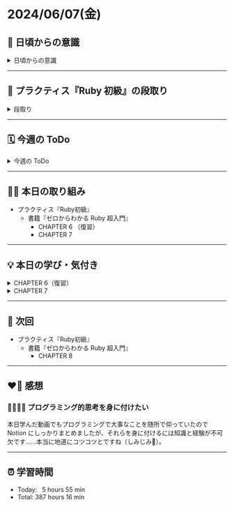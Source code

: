 # 2024/06/07(金)
## 🕺 日頃からの意識
<details><summary>日頃からの意識</summary>

- 成長スピードを早めよう。
- 自分の考えや気持ちを簡潔に言語化したり、相手にわかりやすく伝える話し方ができるようになろう。
- 心と身体の状態を把握しながら行動しよう。
- 腕立て・スクワット・腹筋・ストレッチを継続しよう。
- 説明文をよく読もう。ここでの「読む」は内容を認識・把握すること。
- Git & GitHub とお友達になろう。
- 「何を、どうするのか」という意識を常に持ちながらプラクティスに臨むこと。
- **Rubykaigi から得られた刺激や経験を学習に活かすこと ←New✨**

</details>

---


## 📝 プラクティス『Ruby 初級』の段取り
<details><summary>段取り</summary>

- [x] 各参考ページを確認
   - [x] [ホワイの(感動的)Rubyガイド](http://www.aoky.net/articles/why_poignant_guide_to_ruby/chapter-1.html)
   - [x] [TryRuby](https://try.ruby-lang.org/)
   - [x] [ゼロからわかるRuby超入門の読み方](https://bootcamp.fjord.jp/pages/289)
   - [x] [学習を加速させるインデックス読書術](https://qiita.com/dkatsura/items/3364b293ed1451a66a8a)
   - [x] [Ruby の公式リファレンスが読めるようになる本](https://zenn.dev/jnchito/books/how-to-read-ruby-reference)
   - [x] [オブジェクト指向スクリプト言語 Ruby リファレンスマニュアル](https://docs.ruby-lang.org/ja/latest/doc/index.html)
   - [x] [【新人プログラマ応援】公式ドキュメントも読もう - Qiita](https://qiita.com/chooyan_eng/items/cd0d3174b77ff1e02c3f)
- [x] 動画講座
   - [x] [ゼロからわかるRuby超入門動画講座](https://bootcamp.fjord.jp/pages/374)
- [ ] 課題取り組み
   - [ ] ゼロからわかる Ruby 超入門の各章の練習問題
   - [ ] [TryRuby](https://try.ruby-lang.org/)
</details>

---


## 🗓️ 今週の ToDo
<details><summary>今週の ToDo</summary>

- [x] ~~各参考ページを確認~~
   - [x] ~~[ホワイの(感動的)Rubyガイド](http://www.aoky.net/articles/why_poignant_guide_to_ruby/chapter-1.html)~~
   - [x] ~~[TryRuby](https://try.ruby-lang.org/)~~
   - [x] ~~[ゼロからわかるRuby超入門の読み方](https://bootcamp.fjord.jp/pages/289)~~
   - [x] ~~[学習を加速させるインデックス読書術](https://qiita.com/dkatsura/items/3364b293ed1451a66a8a)~~
   - [x] ~~[Ruby の公式リファレンスが読めるようになる本](https://zenn.dev/jnchito/books/how-to-read-ruby-reference)~~
   - [x] ~~[オブジェクト指向スクリプト言語 Ruby リファレンスマニュアル](https://docs.ruby-lang.org/ja/latest/doc/index.html)~~
   - [x] ~~[【新人プログラマ応援】公式ドキュメントも読もう - Qiita](https://qiita.com/chooyan_eng/items/cd0d3174b77ff1e02c3f)~~
- [x] 動画講座
   - [x] [ゼロからわかるRuby超入門動画講座](https://bootcamp.fjord.jp/pages/374)
- [ ] 課題取り組み
   - [ ] ゼロからわかる Ruby 超入門の各章の練習問題
   - [ ] [TryRuby](https://try.ruby-lang.org/)
</details>

---


## ✍🏻 本日の取り組み
- プラクティス『Ruby初級』
   - 書籍『ゼロからわかる Ruby 超入門』
      - CHAPTER 6 （復習）
      - CHAPTER 7

---


## 💡 本日の学び・気付き
<details><summary>CHAPTER 6（復習）</summary>

### 「破壊的変更」と「破壊的メソッド」
それぞれプログラムのルールを大きく変える変更や、オブジェクト自体を変更するメソッドのことを指す。
#### 破壊的変更
- **プログラムの動作を変える**ような大きな変更のことを指す。

#### 破壊的メソッド
- **オブジェクト自体を変更する**メソッドのことを指す。
- メソッド名の最後に`!`（ビックリマーク、エクスクラメーション）がついているメソッドが多い。

### keysメソッドでコードを短く
ハッシュには`keys`メソッドという全てのキーを配列で取得するメソッドが用意されている。これを使うとコードを短く、且つ、直感的に書くことができる。
```ruby
menu = {"コーヒー" => 300, "カフェラテ" => 400}
keys = []
menu.each do |key, value|
  keys.push(key)
end
p keys #=> ["コーヒー", "カフェラテ"]

# 上記のコードをkeysメソッドで全てのキーを配列で取得することが可能
menu = {"コーヒー" => 300, "カフェラテ" => 400}
p menu.keys #=> ["コーヒー", "カフェラテ"]
```

</details>

<details><summary>CHAPTER 7</summary>

### メソッドとは
- メソッドはプログラムが大きくなってきた時に意味のあるまとまりで分けるための道具。
- メソッドは名前をつけた「処理の部品」で、これまで勉強してきた`puts`, `p`, `each`, `uniq`, `sum`...... などは Ruby があらかじめ用意しているメソッドである。

### メソッドを定義する
- 実は自分でもメソッドを作れる仕組みが用意されている。
- メソッドを作ることを「**メソッドを定義する**」と言う。
- メソッドを定義するには`def`に続いてメソッド名を書く。
- メソッドは定義しただけでは実行されず、呼び出さなければならない。
- メソッドの名前には`英字`、`数字`、`_`などを使うことができる。ただ、数字から始めることはできない。慣習では、英字は全て小文字で書き、2単語以上を繋げるときは`_`を間に入れる（**スネークケース**）。

### メソッドを呼び出す
- メソッドを実行することを「**呼び出す**」と言う。
- 定義したメソッドは、メソッド名を書くことで呼び出す（実行する）ことができる。

### メソッドの戻り値
- 戻り値とは、関数やメソッドなどが終了したときに「返す」値のことを指す。
- 複数のオブジェクトを戻り値として返したい時は、配列へ入れて1つにまとめることができる。

### 引数を使ってオブジェクトを渡せるメソッドを定義する
- メソッド定義の`def`でメソッド名の後ろに続けて`(変数)`を書くと、メソッド呼び出しで引数としてオブジェクトを渡せるようになる。
- ↑この時の変数は、一般の変数と同じように自由に名付けることができる。
- 引数は**メソッドへオブジェクトを渡す**機能。
- 戻り値は**メソッドから呼び出し元へオブジェクトを返す**機能。

### 2つ以上の引数を持つメソッドを定義する
- 引数は3つ以上にすることもできる。
- 原則として、**引数の個数はメソッドの定義側と呼び出し元で同数にする**がある。

### メソッドを途中で終わらせる - return
- `return`を実行すると、その時点でメソッド処理を終わらせることができる。
- `return`は`if`や`unless`で条件分岐するために使われる。
- `return`した時に戻り値を指定したい時は、`return`の後ろに戻り値で戻したいオブジェクトを書いてあげること。
- メソッドの`()`は省略可能
   - 呼び出し側の`()`の省略はよく行われるが、定義の時は省略はあまりされない。

### 引数を省略したときのデフォルト値
- メソッドの引数には、デフォルト値を指定することができる。
- デフォルト値とは、引数を省略してメソッドが呼び出された時に使われる値。
- デフォルト値を指定するには、メソッド定義で`引数 = デフォルト値`と書く。

### 引数の順番を変えられるキーワード引数
- メソッド定義で引数名の後ろに`:`を付けるとキーワード引数になる。
```ruby
def メソッド名(引数1: , 引数2: , ...)
   処理
end
```
- キーワード引数を使ったメソッドを呼び出すときは......
```ruby
メソッド名(引数1: オブジェクト1, 引数2: オブジェクト2, ...)
```

### キーワード引数でのデフォルト値
- 引数にデフォルト値を設定すると、メソッドの呼び出し時に引数を省略することができる。
- キーワード引数を使うと......
   - メソッドの呼び出し時に引数を名前付きで指定できる。
   - メソッドの呼び出し時に引数を書く順番を変えられる。

### ローカル変数とスコープ
- 変数にはスコープ（見える範囲と寿命）がある。
- ローカル変数は、定義したメソッドの中がスコープになり、メソッドの外では見えない。
- 同様に、メソッドの外で定義したローカル変数は、メソッドの中では見えない。
- 大きなプログラムを書いていくと「影響範囲を如何にして狭くできるか？」という意識や、**プログラムの中で使う道具の影響範囲を狭くできる道具**がとても大事になる。

</details>

---


## 📍 次回
- プラクティス『Ruby初級』
   - 書籍『ゼロからわかる Ruby 超入門』
      - CHAPTER 8

---


## ❤️‍🔥 感想
### 🧑🏻‍💻🧠 プログラミング的思考を身に付けたい
本日学んだ動画でもプログラミングで大事なことを随所で仰っていたので Notion にしっかりまとめましたが、それらを身に付けるには知識と経験が不可欠です......本当に地道にコツコツとですね（しみじみ🤔）。

---


## ⏰ 学習時間
- Today:&nbsp;&nbsp; 5 hours 55 min
- Total: 387 hours 16 min
